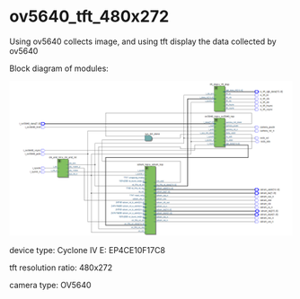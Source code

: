 # ov5640_tft_480x272

Using ov5640 collects image, and using tft display the data collected by ov5640

Block diagram of modules:

![alt text](image.png)

device type: Cyclone IV E: EP4CE10F17C8

tft resolution ratio: 480x272

camera type: OV5640
